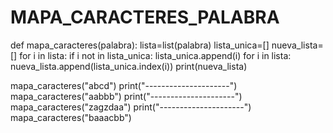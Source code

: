 # MAPA_CARACTERES_PALABRA
def mapa_caracteres(palabra):
	lista=list(palabra)
	lista_unica=[]
	nueva_lista=[]
	for i in lista:
		if i not in lista_unica:
			lista_unica.append(i)
	for i in lista:
		nueva_lista.append(lista_unica.index(i))
	print(nueva_lista)


mapa_caracteres("abcd")
print("---------------------")
mapa_caracteres("aabbb")
print("---------------------")
mapa_caracteres("zagzdaa")
print("---------------------")
mapa_caracteres("baaacbb")
